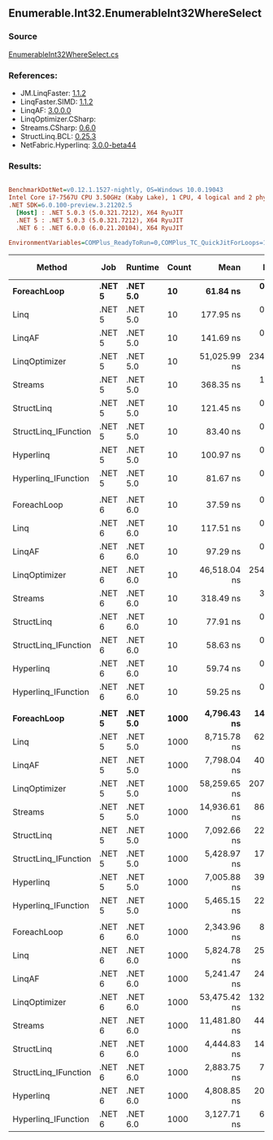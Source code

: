 ﻿## Enumerable.Int32.EnumerableInt32WhereSelect

### Source
[EnumerableInt32WhereSelect.cs](../LinqBenchmarks/Enumerable/Int32/EnumerableInt32WhereSelect.cs)

### References:
- JM.LinqFaster: [1.1.2](https://www.nuget.org/packages/JM.LinqFaster/1.1.2)
- LinqFaster.SIMD: [1.1.2](https://www.nuget.org/packages/LinqFaster.SIMD/1.0.3)
- LinqAF: [3.0.0.0](https://www.nuget.org/packages/LinqAF/3.0.0.0)
- LinqOptimizer.CSharp: [](https://www.nuget.org/packages/LinqOptimizer.CSharp/)
- Streams.CSharp: [0.6.0](https://www.nuget.org/packages/Streams.CSharp/0.6.0)
- StructLinq.BCL: [0.25.3](https://www.nuget.org/packages/StructLinq.BCL/0.25.3)
- NetFabric.Hyperlinq: [3.0.0-beta44](https://www.nuget.org/packages/NetFabric.Hyperlinq/3.0.0-beta44)

### Results:
``` ini

BenchmarkDotNet=v0.12.1.1527-nightly, OS=Windows 10.0.19043
Intel Core i7-7567U CPU 3.50GHz (Kaby Lake), 1 CPU, 4 logical and 2 physical cores
.NET SDK=6.0.100-preview.3.21202.5
  [Host] : .NET 5.0.3 (5.0.321.7212), X64 RyuJIT
  .NET 5 : .NET 5.0.3 (5.0.321.7212), X64 RyuJIT
  .NET 6 : .NET 6.0.0 (6.0.21.20104), X64 RyuJIT

EnvironmentVariables=COMPlus_ReadyToRun=0,COMPlus_TC_QuickJitForLoops=1,COMPlus_TieredPGO=1  

```
|               Method |    Job |  Runtime | Count |         Mean |      Error |     StdDev |    Ratio | RatioSD |   Gen 0 | Gen 1 | Gen 2 | Allocated |
|--------------------- |------- |--------- |------ |-------------:|-----------:|-----------:|---------:|--------:|--------:|------:|------:|----------:|
|          **ForeachLoop** | **.NET 5** | **.NET 5.0** |    **10** |     **61.84 ns** |   **0.431 ns** |   **0.403 ns** |     **1.00** |    **0.00** |  **0.0191** |     **-** |     **-** |      **40 B** |
|                 Linq | .NET 5 | .NET 5.0 |    10 |    177.95 ns |   0.849 ns |   0.753 ns |     2.88 |    0.02 |  0.0763 |     - |     - |     160 B |
|               LinqAF | .NET 5 | .NET 5.0 |    10 |    141.69 ns |   0.600 ns |   0.562 ns |     2.29 |    0.02 |  0.0191 |     - |     - |      40 B |
|        LinqOptimizer | .NET 5 | .NET 5.0 |    10 | 51,025.99 ns | 234.307 ns | 182.932 ns |   823.72 |    5.20 | 14.8926 |     - |     - |  31,182 B |
|              Streams | .NET 5 | .NET 5.0 |    10 |    368.35 ns |   1.886 ns |   1.672 ns |     5.95 |    0.03 |  0.3557 |     - |     - |     744 B |
|           StructLinq | .NET 5 | .NET 5.0 |    10 |    121.45 ns |   0.911 ns |   0.852 ns |     1.96 |    0.02 |  0.0458 |     - |     - |      96 B |
| StructLinq_IFunction | .NET 5 | .NET 5.0 |    10 |     83.40 ns |   0.663 ns |   0.554 ns |     1.35 |    0.01 |  0.0191 |     - |     - |      40 B |
|            Hyperlinq | .NET 5 | .NET 5.0 |    10 |    100.97 ns |   0.336 ns |   0.315 ns |     1.63 |    0.01 |  0.0191 |     - |     - |      40 B |
|  Hyperlinq_IFunction | .NET 5 | .NET 5.0 |    10 |     81.67 ns |   0.389 ns |   0.345 ns |     1.32 |    0.01 |  0.0191 |     - |     - |      40 B |
|                      |        |          |       |              |            |            |          |         |         |       |       |           |
|          ForeachLoop | .NET 6 | .NET 6.0 |    10 |     37.59 ns |   0.515 ns |   0.482 ns |     1.00 |    0.00 |  0.0191 |     - |     - |      40 B |
|                 Linq | .NET 6 | .NET 6.0 |    10 |    117.51 ns |   0.715 ns |   0.669 ns |     3.13 |    0.05 |  0.0763 |     - |     - |     160 B |
|               LinqAF | .NET 6 | .NET 6.0 |    10 |     97.29 ns |   0.240 ns |   0.213 ns |     2.58 |    0.01 |  0.0191 |     - |     - |      40 B |
|        LinqOptimizer | .NET 6 | .NET 6.0 |    10 | 46,518.04 ns | 254.578 ns | 225.676 ns | 1,233.71 |    8.12 | 14.6484 |     - |     - |  30,731 B |
|              Streams | .NET 6 | .NET 6.0 |    10 |    318.49 ns |   3.965 ns |   3.709 ns |     8.47 |    0.13 |  0.3557 |     - |     - |     744 B |
|           StructLinq | .NET 6 | .NET 6.0 |    10 |     77.91 ns |   0.310 ns |   0.275 ns |     2.07 |    0.01 |  0.0459 |     - |     - |      96 B |
| StructLinq_IFunction | .NET 6 | .NET 6.0 |    10 |     58.63 ns |   0.442 ns |   0.345 ns |     1.55 |    0.01 |  0.0191 |     - |     - |      40 B |
|            Hyperlinq | .NET 6 | .NET 6.0 |    10 |     59.74 ns |   0.389 ns |   0.363 ns |     1.59 |    0.02 |  0.0191 |     - |     - |      40 B |
|  Hyperlinq_IFunction | .NET 6 | .NET 6.0 |    10 |     59.25 ns |   0.354 ns |   0.314 ns |     1.57 |    0.01 |  0.0191 |     - |     - |      40 B |
|                      |        |          |       |              |            |            |          |         |         |       |       |           |
|          **ForeachLoop** | **.NET 5** | **.NET 5.0** |  **1000** |  **4,796.43 ns** |  **14.656 ns** |  **12.992 ns** |     **1.00** |    **0.00** |  **0.0153** |     **-** |     **-** |      **40 B** |
|                 Linq | .NET 5 | .NET 5.0 |  1000 |  8,715.78 ns |  62.477 ns |  55.384 ns |     1.82 |    0.01 |  0.0763 |     - |     - |     160 B |
|               LinqAF | .NET 5 | .NET 5.0 |  1000 |  7,798.04 ns |  40.077 ns |  37.488 ns |     1.63 |    0.01 |  0.0153 |     - |     - |      40 B |
|        LinqOptimizer | .NET 5 | .NET 5.0 |  1000 | 58,259.65 ns | 207.188 ns | 193.804 ns |    12.14 |    0.07 | 15.6860 |     - |     - |  33,159 B |
|              Streams | .NET 5 | .NET 5.0 |  1000 | 14,936.61 ns |  86.233 ns |  72.009 ns |     3.11 |    0.01 |  0.3510 |     - |     - |     744 B |
|           StructLinq | .NET 5 | .NET 5.0 |  1000 |  7,092.66 ns |  22.508 ns |  19.953 ns |     1.48 |    0.00 |  0.0458 |     - |     - |      96 B |
| StructLinq_IFunction | .NET 5 | .NET 5.0 |  1000 |  5,428.97 ns |  17.000 ns |  15.902 ns |     1.13 |    0.00 |  0.0153 |     - |     - |      40 B |
|            Hyperlinq | .NET 5 | .NET 5.0 |  1000 |  7,005.88 ns |  39.873 ns |  37.297 ns |     1.46 |    0.01 |  0.0153 |     - |     - |      40 B |
|  Hyperlinq_IFunction | .NET 5 | .NET 5.0 |  1000 |  5,465.15 ns |  22.663 ns |  20.090 ns |     1.14 |    0.00 |  0.0153 |     - |     - |      40 B |
|                      |        |          |       |              |            |            |          |         |         |       |       |           |
|          ForeachLoop | .NET 6 | .NET 6.0 |  1000 |  2,343.96 ns |   8.619 ns |   7.198 ns |     1.00 |    0.00 |  0.0191 |     - |     - |      40 B |
|                 Linq | .NET 6 | .NET 6.0 |  1000 |  5,824.78 ns |  25.241 ns |  23.611 ns |     2.49 |    0.01 |  0.0763 |     - |     - |     160 B |
|               LinqAF | .NET 6 | .NET 6.0 |  1000 |  5,241.47 ns |  24.504 ns |  22.921 ns |     2.24 |    0.01 |  0.0153 |     - |     - |      40 B |
|        LinqOptimizer | .NET 6 | .NET 6.0 |  1000 | 53,475.42 ns | 132.516 ns | 103.460 ns |    22.81 |    0.07 | 15.6250 |     - |     - |  32,708 B |
|              Streams | .NET 6 | .NET 6.0 |  1000 | 11,481.80 ns |  44.950 ns |  42.046 ns |     4.90 |    0.02 |  0.3510 |     - |     - |     744 B |
|           StructLinq | .NET 6 | .NET 6.0 |  1000 |  4,444.83 ns |  14.002 ns |  13.097 ns |     1.90 |    0.01 |  0.0458 |     - |     - |      96 B |
| StructLinq_IFunction | .NET 6 | .NET 6.0 |  1000 |  2,883.75 ns |   7.730 ns |   7.231 ns |     1.23 |    0.00 |  0.0191 |     - |     - |      40 B |
|            Hyperlinq | .NET 6 | .NET 6.0 |  1000 |  4,808.85 ns |  20.931 ns |  19.579 ns |     2.05 |    0.01 |  0.0153 |     - |     - |      40 B |
|  Hyperlinq_IFunction | .NET 6 | .NET 6.0 |  1000 |  3,127.71 ns |   6.946 ns |   5.800 ns |     1.33 |    0.00 |  0.0191 |     - |     - |      40 B |
